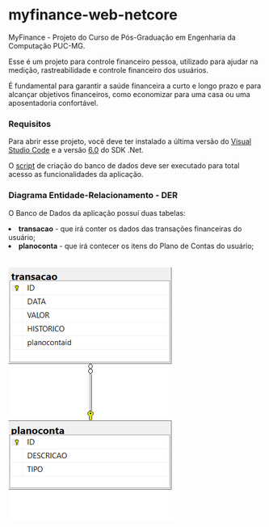 # myfinance-web-netcore
MyFinance - Projeto do Curso de Pós-Graduação em Engenharia da Computação PUC-MG.

Esse é um projeto para controle financeiro pessoa, utilizado para ajudar na medição, rastreabilidade e controle financeiro dos usuários.

É fundamental para garantir a saúde financeira a curto e longo prazo e para alcançar objetivos financeiros, como economizar para uma casa ou uma aposentadoria confortável.

### Requisitos

Para abrir esse projeto, você deve ter instalado a última versão do <a href="https://code.visualstudio.com/">Visual Studio Code</a> e a versão <a href="https://dotnet.microsoft.com/en-us/download/dotnet/thank-you/sdk-6.0.406-windows-x64-installer">6.0</a> do SDK .Net.

O <a href="docs\modelagem\criacao-banco-de-dados.sql"> script</a> de criação do banco de dados deve ser executado para total acesso as funcionalidades da aplicação.

### Diagrama Entidade-Relacionamento - DER
O Banco de Dados da aplicação possuí duas tabelas:
<li> <strong>transacao</strong> - que irá conter os dados das transações financeiras do usuário; </li>
<li> <strong>planoconta</strong> - que irá contecer os itens do Plano de Contas do usuário; </li>
<br>
<br>
<img src="docs/modelagem/DER.png">
